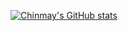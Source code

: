 [![Chinmay's GitHub stats](https://github-readme-stats.vercel.app/api?username=chinmay1909&show_icons=true&theme=radical)](https://github.com/anuraghazra/github-readme-stats)
